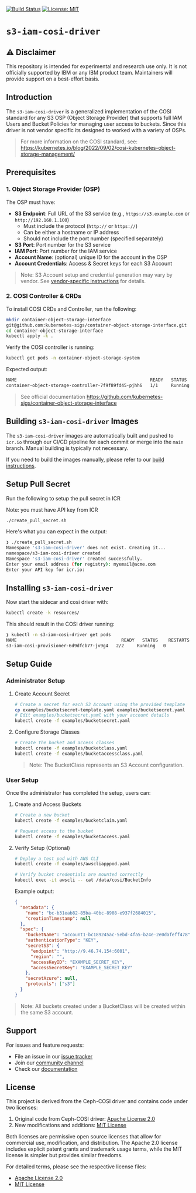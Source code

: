[![Build Status](https://v3.travis.ibm.com/graphene/s3-iam-cosi-driver.svg?token=5BVjiEmGgixmiW4VYFEG&branch=main)](https://v3.travis.ibm.com/graphene/s3-iam-cosi-driver)
[![License: MIT](https://img.shields.io/badge/License-MIT-yellow.svg)](LICENSE)

# `s3-iam-cosi-driver`

## ⚠️ Disclaimer

This repository is intended for experimental and research use only.
It is not officially supported by IBM or any IBM product team.
Maintainers will provide support on a best-effort basis.

## Introduction

The `s3-iam-cosi-driver` is a generalized implementation of the COSI standard for
any S3 OSP (Object Storage Provider) that supports full IAM Users and Bucket Policies for
managing user access to buckets.  Since this driver is not vendor specific its designed
to worked with a variety of OSPs.

> For more information on the COSI standard, see:
https://kubernetes.io/blog/2022/09/02/cosi-kubernetes-object-storage-management/

## Prerequisites

### 1. Object Storage Provider (OSP)

The OSP must have:

- **S3 Endpoint**: Full URL of the S3 service (e.g., `https://s3.example.com` or `http://192.168.1.100`)
  - Must include the protocol (`http://` or `https://`)
  - Can be either a hostname or IP address
  - Should not include the port number (specified separately)
- **S3 Port**: Port number for the S3 service
- **IAM Port**: Port number for the IAM service
- **Account Name**: (optional) unique ID for the account in the OSP
- **Account Credentials**: Access & Secret keys for each S3 Account

> Note: S3 Account setup and credential generation may vary by vendor. See [vendor-specific instructions](./docs/vendors/) for details.

### 2. COSI Controller & CRDs

To install COSI CRDs and Controller, run the following:

```bash
mkdir container-object-storage-interface
git@github.com:kubernetes-sigs/container-object-storage-interface.git
cd container-object-storage-interface
kubectl apply -k .
```

Verify the COSI controller is running:

   ```bash
   kubectl get pods -n container-object-storage-system
   ```

   Expected output:

   ```bash
   NAME                                                   READY   STATUS    RESTARTS   AGE
   container-object-storage-controller-7f9f89fd45-pjhh6   1/1     Running   0          38m
   ```

> See official documentation https://github.com/kubernetes-sigs/container-object-storage-interface

## Building `s3-iam-cosi-driver` Images

The `s3-iam-cosi-driver` images are automatically built and pushed to `icr.io` through our CI/CD pipeline for each commit or merge into the `main` branch.  Manual building is typically not necessary.

If you need to build the images manually, please refer to our [build instructions](./BUILD.md).

## Setup Pull Secret

Run the following to setup the pull secret in ICR

Note: you must have API key from ICR

```bash
./create_pull_secret.sh
```

Here's what you can expect in the output:

```bash
❯ ./create_pull_secret.sh
Namespace 's3-iam-cosi-driver' does not exist. Creating it...
namespace/s3-iam-cosi-driver created
Namespace 's3-iam-cosi-driver' created successfully.
Enter your email address (for registry): myemail@acme.com
Enter your API key for icr.io:
```

## Installing `s3-iam-cosi-driver`

Now start the sidecar and cosi driver with:

```bash
kubectl create -k resources/
```

This should result in the COSI driver running:

```bash
❯ kubectl -n s3-iam-cosi-driver get pods
NAME                                        READY   STATUS    RESTARTS   AGE
s3-iam-cosi-provisioner-6d9dfcb77-jv9g4   2/2     Running   0          3m34s
```

## Setup Guide

### Administrator Setup

1. Create Account Secret

   ```bash
   # Create a secret for each S3 Account using the provided template
   cp examples/bucketsecret-template.yaml examples/bucketsecret.yaml
   # Edit examples/bucketsecret.yaml with your account details
   kubectl create -f examples/bucketsecret.yaml
   ```

2. Configure Storage Classes

   ```bash
   # Create the bucket and access classes
   kubectl create -f examples/bucketclass.yaml
   kubectl create -f examples/bucketaccessclass.yaml
   ```

   > Note: The BucketClass represents an S3 Account configuration.

### User Setup

Once the administrator has completed the setup, users can:

1. Create and Access Buckets

   ```bash
   # Create a new bucket
   kubectl create -f examples/bucketclaim.yaml

   # Request access to the bucket
   kubectl create -f examples/bucketaccess.yaml
   ```

2. Verify Setup (Optional)

   ```bash
   # Deploy a test pod with AWS CLI
   kubectl create -f examples/awscliapppod.yaml

   # Verify bucket credentials are mounted correctly
   kubectl exec -it awscli -- cat /data/cosi/BucketInfo
   ```

   Example output:

   ```json
   {
     "metadata": {
       "name": "bc-b31eab82-85ba-40bc-8908-e937f2684015",
       "creationTimestamp": null
     },
     "spec": {
       "bucketName": "account1-bc189245ac-5ebd-4fa5-b24e-2e0dafeff478",
       "authenticationType": "KEY",
       "secretS3": {
         "endpoint": "http://9.46.74.154:6001",
         "region": "",
         "accessKeyID": "EXAMPLE_SECRET_KEY",
         "accessSecretKey": "EXAMPLE_SECRET_KEY"
       },
       "secretAzure": null,
       "protocols": ["s3"]
     }
   }
   ```

> Note: All buckets created under a BucketClass will be created within the same S3 account.

## Support

For issues and feature requests:
- File an issue in our [issue tracker]()
- Join our [community channel]()
- Check our [documentation]()

## License

This project is derived from the Ceph-COSI driver and contains code under two licenses:

1. Original code from Ceph-COSI driver: [Apache License 2.0](./LICENSE.apache2)
2. New modifications and additions: [MIT License](./LICENSE)

Both licenses are permissive open source licenses that allow for commercial use, modification, and distribution. The Apache 2.0 license includes explicit patent grants and trademark usage terms, while the MIT license is simpler but provides similar freedoms.

For detailed terms, please see the respective license files:

- [Apache License 2.0](./LICENSE.apache2)
- [MIT License](./LICENSE)